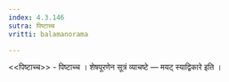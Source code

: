 ```yaml
---
index: 4.3.146
sutra: पिष्टाच्च
vritti: balamanorama

---
```

<<पिष्टाच्च>> - पिष्टाच्च । शेषपूरणेन सूत्रं व्याचष्टे — मयट् स्याद्विकारे इति । 